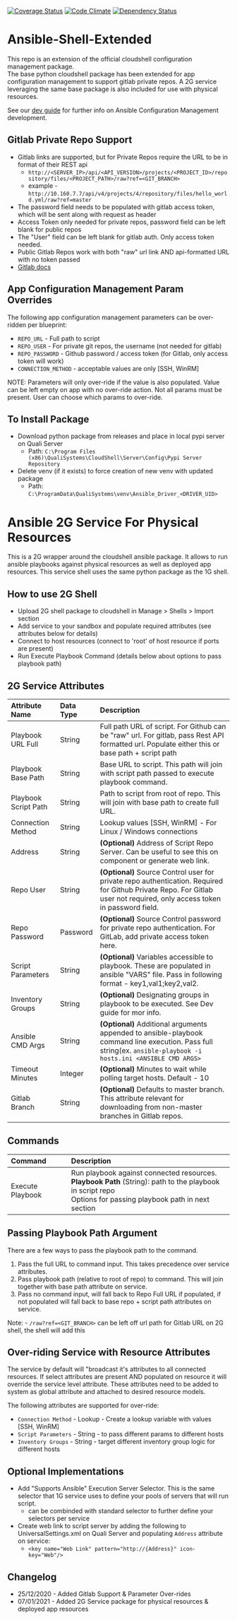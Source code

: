 [![Coverage Status](https://coveralls.io/repos/github/QualiSystems/Ansible-Shell/badge.svg?branch=develop)](https://coveralls.io/github/QualiSystems/Ansible-Shell?branch=develop)
[![Code Climate](https://codeclimate.com/github/QualiSystems/Ansible-Shell/badges/gpa.svg)](https://codeclimate.com/github/QualiSystems/Ansible-Shell)
[![Dependency Status](https://dependencyci.com/github/QualiSystems/Ansible-Shell/badge)](https://dependencyci.com/github/QualiSystems/Ansible-Shell)

# Ansible-Shell-Extended
This repo is an extension of the official cloudshell configuration management package.  
The base python cloudshell package has been extended for app configuration management to support gitlab private repos. 
A 2G service leveraging the same base package is also included for use with physical resources. 

See our [dev guide](https://devguide.quali.com/configmanagement/2020.1.0/cf-ansible.html) for further info on Ansible Configuration Management development.

## Gitlab Private Repo Support
- Gitlab links are supported, but for Private Repos require the URL to be in format of their REST api
  - `http://<SERVER_IP>/api/<API_VERSION>/projects/<PROJECT_ID>/repository/files/<PROJECT_PATH>/raw?ref=<GIT_BRANCH>`
  - example - `http://10.160.7.7/api/v4/projects/4/repository/files/hello_world.yml/raw?ref=master`
- The password field needs to be populated with gitlab access token, which will be sent along with request as header
- Access Token only needed for private repos, password field can be left blank for public repos
- The "User" field can be left blank for gitlab auth. Only access token needed.
- Public Gitlab Repos work with both "raw" url link AND api-formatted URL with no token passed
- [Gitlab docs](https://docs.gitlab.com/ee/user/profile/personal_access_tokens.html)

## App Configuration Management Param Overrides
The following app configuration management parameters can be over-ridden per blueprint:
- `REPO_URL` - Full path to script
- `REPO_USER` - For private git repos, the username (not needed for gitlab)
- `REPO_PASSWORD` - Github password / access token (for Gitlab, only access token will work)
- `CONNECTION_METHOD` - acceptable values are only \[SSH, WinRM\] 

NOTE: Parameters will only over-ride if the value is also populated. Value can be left empty on app with no over-ride action.
Not all params must be present. User can choose which params to over-ride.

## To Install Package
- Download python package from releases and place in local pypi server on Quali Server
    - Path: `C:\Program Files (x86)\QualiSystems\CloudShell\Server\Config\Pypi Server Repository`
- Delete venv (if it exists) to force creation of new venv with updated package
    - Path: `C:\ProgramData\QualiSystems\venv\Ansible_Driver_<DRIVER_UID>`

# Ansible 2G Service For Physical Resources
This is a 2G wrapper around the cloudshell ansible package. 
It allows to run ansible playbooks against physical resources as well as deployed app resources.
This service shell uses the same python package as the 1G shell.  

## How to use 2G Shell
- Upload 2G shell package to cloudshell in Manage > Shells > Import section
- Add service to your sandbox and populate required attributes (see attributes below for details)
- Connect to host resources (connect to 'root' of host resource if ports are present)
- Run Execute Playbook Command (details below about options to pass playbook path)

## 2G Service Attributes
|Attribute Name|Data Type|Description|
|:---|:---|:---|
|Playbook URL Full|String|Full path URL of script. For Github can be "raw" url. For gitlab, pass Rest API formatted url. Populate either this or base path + script path|
|Playbook Base Path|String|Base URL to script. This path will join with script path passed to execute playbook command.|
|Playbook Script Path|String|Path to script from root of repo. This will join with base path to create full URL.|
|Connection Method|String|Lookup values \[SSH, WinRM\] - For Linux / Windows connections|
|Address|String|**(Optional)** Address of Script Repo Server. Can be useful to see this on component or generate web link.|
|Repo User|String|**(Optional)** Source Control user for private repo authentication. Required for Github Private Repo. For Gitlab user not required, only access token in password field.|
|Repo Password|Password|**(Optional)** Source Control password for private repo authentication. For GitLab, add private access token here.|
|Script Parameters|String|**(Optional)** Variables accessible to playbook. These are populated in ansible "VARS" file. Pass in following format - key1,val1;key2,val2.|
|Inventory Groups|String|**(Optional)** Designating groups in playbook to be executed. See Dev guide for mor info.|
|Ansible CMD Args|String|**(Optional)** Additional arguments appended to ansible-playbook command line execution. Pass full string(ex. `ansible-playbook -i hosts.ini <ANSIBLE CMD ARGS>`|
|Timeout Minutes|Integer|**(Optional)** Minutes to wait while polling target hosts. Default - 10|
|Gitlab Branch|String|**(Optional)** Defaults to master branch. This attribute relevant for downloading from non-master branches in Gitlab repos.|

## Commands
|Command|Description|
|:-----|:-----|
|Execute Playbook|Run playbook against connected resources.<br>**Playbook Path** (String): path to the playbook in script repo<br>Options for passing playbook path in next section|


## Passing Playbook Path Argument
There are a few ways to pass the playbook path to the command.
1. Pass the full URL to command input. This takes precedence over service attributes.
2. Pass playbook path (relative to root of repo) to command. This will join together with base path attribute on service.
3. Pass no command input, will fall back to Repo Full URL if populated, if not populated will fall back to base repo + script path attributes on service.

Note: - `/raw?ref=<GIT_BRANCH>` can be left off url path for Gitlab URL on 2G shell, the shell will add this

## Over-riding Service with Resource Attributes
The service by default will "broadcast it's attributes to all connected resources. 
If select attributes are present AND populated on resource it will override the service level attribute. 
These attributes need to be added to system as global attribute and attached to desired resource models.

The following attributes are supported for over-ride:
- `Connection Method` - Lookup - Create a lookup variable with values \[SSH, WinRM\]
- `Script Parameters` - String - to pass different params to different hosts
- `Inventory Groups` - String - target different inventory group logic for different hosts

## Optional Implementations
- Add "Supports Ansible" Execution Server Selector. This is the same selector that 1G service uses to define your pools of servers that will run script.
  - can be combinded with standard selector to further define your selectors per service
- Create web link to script server by adding the following to UniversalSettings.xml on Quali Server and populating `Address` attribute on service:
  - `<key name="Web Link" pattern="http://{Address}" icon-key="Web"/>`


## Changelog
- 25/12/2020 - Added Gitlab Support & Parameter Over-rides
- 07/01/2021 - Added 2G Service package for physical resources & deployed app resources